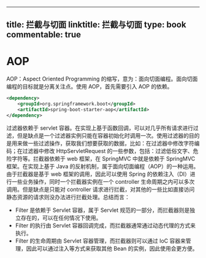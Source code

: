
---
title: 拦截与切面
linktitle: 拦截与切面
type: book
commentable: true
---

# AOP

AOP：Aspect Oriented Programming 的缩写，意为：面向切面编程。面向切面编程的目标就是分离关注点。使用 AOP，首先需要引入 AOP 的依赖。

```xml
<dependency>
	<groupId>org.springframework.boot</groupId>
	<artifactId>spring-boot-starter-aop</artifactId>
</dependency>
```

过滤器依赖于 servlet 容器。在实现上基于函数回调，可以对几乎所有请求进行过滤，但是缺点是一个过滤器实例只能在容器初始化时调用一次。使用过滤器的目的是用来做一些过滤操作，获取我们想要获取的数据，比如：在过滤器中修改字符编码；在过滤器中修改 HttpServletRequest 的一些参数，包括：过滤低俗文字、危险字符等。拦截器依赖于 web 框架，在 SpringMVC 中就是依赖于 SpringMVC 框架。在实现上基于 Java 的反射机制，属于面向切面编程（AOP）的一种运用。由于拦截器是基于 web 框架的调用，因此可以使用 Spring 的依赖注入（DI）进行一些业务操作，同时一个拦截器实例在一个 controller 生命周期之内可以多次调用。但是缺点是只能对 controller 请求进行拦截，对其他的一些比如直接访问静态资源的请求则没办法进行拦截处理。总结而言：

- Filter 是依赖于 Servlet 容器，属于 Servlet 规范的一部分，而拦截器则是独立存在的，可以在任何情况下使用。
- Filter 的执行由 Servlet 容器回调完成，而拦截器通常通过动态代理的方式来执行。
- Filter 的生命周期由 Servlet 容器管理，而拦截器则可以通过 IoC 容器来管理，因此可以通过注入等方式来获取其他 Bean 的实例，因此使用会更方便。

    